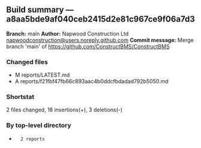 ## Build summary — a8aa5bde9af040ceb2415d2e81c967ce9f06a7d3

**Branch:** main
**Author:** Napwood Construction Ltd <napwoodconstruction@users.noreply.github.com>
**Commit message:** Merge branch 'main' of https://github.com/ConstructBMS/ConstructBMS

### Changed files
 - M	reports/LATEST.md
 - A	reports/f21fbf47fb66c893aac4b0ddcfbdadad792b5050.md

### Shortstat
 2 files changed, 18 insertions(+), 3 deletions(-)

### By top-level directory
 -       2 reports
